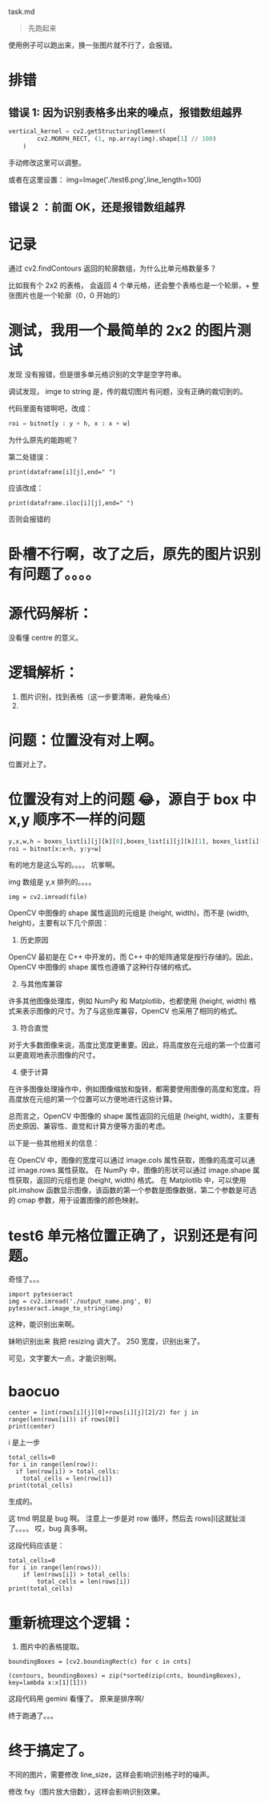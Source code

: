 task.md

> 先跑起来

使用例子可以跑出来，换一张图片就不行了，会报错。

# 排错

## 错误 1: 因为识别表格多出来的噪点，报错数组越界

```py
vertical_kernel = cv2.getStructuringElement(
        cv2.MORPH_RECT, (1, np.array(img).shape[1] // 100)
    )
```

手动修改这里可以调整。

或者在这里设置：
img=Image('./test6.png',line_length=100)

## 错误 2 ：前面 OK，还是报错数组越界

# 记录

通过 cv2.findContours 返回的轮廓数组，为什么比单元格数量多？

比如我有个 2x2 的表格，
会返回 4 个单元格，还会整个表格也是一个轮廓，+ 整张图片也是一个轮廓（0，0 开始的）

# 测试，我用一个最简单的 2x2 的图片测试

发现
没有报错，但是很多单元格识别的文字是空字符串。

调试发现，
imge to string 是，传的裁切图片有问题，没有正确的裁切到的。

代码里面有错啊吧，改成：

```py
roi = bitnot[y : y + h, x : x + w]
```

为什么原先的能跑呢？

第二处错误：

```
print(dataframe[i][j],end=" ")
```

应该改成：

```
print(dataframe.iloc[i][j],end=" ")
```

否则会报错的

# 卧槽不行啊，改了之后，原先的图片识别有问题了。。。。

# 源代码解析：

没看懂 centre 的意义。

# 逻辑解析：

1. 图片识别，找到表格（这一步要清晰，避免噪点）
2.

# 问题：位置没有对上啊。

位置对上了。

# 位置没有对上的问题 😂，源自于 box 中 x,y 顺序不一样的问题

```py
y,x,w,h = boxes_list[i][j][k][0],boxes_list[i][j][k][1], boxes_list[i][j][k][2],boxes_list[i][j][k][3]
roi = bitnot[x:x+h, y:y+w]
```

有的地方是这么写的。。。。
坑爹啊。

img 数组是 y,x 排列的。。。。

```
img = cv2.imread(file)
```

OpenCV 中图像的 shape 属性返回的元组是 (height, width)，而不是 (width, height)，主要有以下几个原因：

1. 历史原因

OpenCV 最初是在 C++ 中开发的，而 C++ 中的矩阵通常是按行存储的。因此，OpenCV 中图像的 shape 属性也遵循了这种行存储的格式。

2. 与其他库兼容

许多其他图像处理库，例如 NumPy 和 Matplotlib，也都使用 (height, width) 格式来表示图像的尺寸。为了与这些库兼容，OpenCV 也采用了相同的格式。

3. 符合直觉

对于大多数图像来说，高度比宽度更重要。因此，将高度放在元组的第一个位置可以更直观地表示图像的尺寸。

4. 便于计算

在许多图像处理操作中，例如图像缩放和旋转，都需要使用图像的高度和宽度。将高度放在元组的第一个位置可以方便地进行这些计算。

总而言之，OpenCV 中图像的 shape 属性返回的元组是 (height, width)，主要有历史原因、兼容性、直觉和计算方便等方面的考虑。

以下是一些其他相关的信息：

在 OpenCV 中，图像的宽度可以通过 image.cols 属性获取，图像的高度可以通过 image.rows 属性获取。
在 NumPy 中，图像的形状可以通过 image.shape 属性获取，返回的元组也是 (height, width) 格式。
在 Matplotlib 中，可以使用 plt.imshow 函数显示图像，该函数的第一个参数是图像数据，第二个参数是可选的 cmap 参数，用于设置图像的颜色映射。

# test6 单元格位置正确了，识别还是有问题。

奇怪了。。。

```
import pytesseract
img = cv2.imread('./output_name.png', 0)
pytesseract.image_to_string(img)
```

这种，能识别出来啊。

妹哟识别出来
我把 resizing 调大了。 250 宽度，识别出来了。

可见，文字要大一点，才能识别啊。

# baocuo

```
center = [int(rows[i][j][0]+rows[i][j][2]/2) for j in range(len(rows[i])) if rows[0]]
print(center)
```

i 是上一步

```
total_cells=0
for i in range(len(row)):
  if len(row[i]) > total_cells:
    total_cells = len(row[i])
print(total_cells)
```

生成的。

这 tmd 明显是 bug 啊。
注意上一步是对 row 循环，然后去 rows[i]这就扯淡了。。。。
哎，bug 真多啊。

这段代码应该是：

```
total_cells=0
for i in range(len(rows)):
    if len(rows[i]) > total_cells:
        total_cells = len(rows[i])
print(total_cells)
```

# 重新梳理这个逻辑：

1. 图片中的表格提取。

```
boundingBoxes = [cv2.boundingRect(c) for c in cnts]

(contours, boundingBoxes) = zip(*sorted(zip(cnts, boundingBoxes),
key=lambda x:x[1][1]))
```

这段代码用 gemini 看懂了。
原来是排序啊/

终于跑通了。。。

# 终于搞定了。

不同的图片，需要修改 line_size，这样会影响识别格子时的噪声。

修改 fxy（图片放大倍数），这样会影响识别效果。
